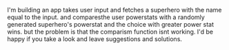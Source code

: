 I'm building an app takes user input and fetches a superhero with the name equal to the input.
and comparesthe user powerstats with a randomly generated superhero's powerstat and the choice with greater power stat wins.
but the problem is that the comparism function isnt working.
I'd be happy if you take a look and leave suggestions and solutions. 
